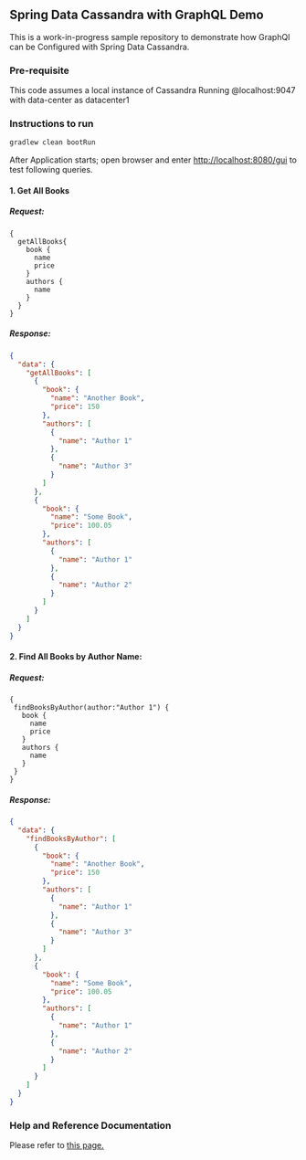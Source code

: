 
## Spring Data Cassandra with GraphQL Demo

This is a work-in-progress sample repository to demonstrate how GraphQl can be Configured with Spring Data Cassandra.

### Pre-requisite
This code assumes a local instance of Cassandra Running @localhost:9047 with data-center as datacenter1

### Instructions to run
```bash
gradlew clean bootRun
```    

After Application starts; open browser and enter [http://localhost:8080/gui](http://localhost:8080/gui) to test following queries.

#### 1. Get All Books
##### Request:
```text
{
  getAllBooks{
    book {
      name
      price
    }
    authors {
      name
    }
  }
}
```

##### Response:
```json
{
  "data": {
    "getAllBooks": [
      {
        "book": {
          "name": "Another Book",
          "price": 150
        },
        "authors": [
          {
            "name": "Author 1"
          },
          {
            "name": "Author 3"
          }
        ]
      },
      {
        "book": {
          "name": "Some Book",
          "price": 100.05
        },
        "authors": [
          {
            "name": "Author 1"
          },
          {
            "name": "Author 2"
          }
        ]
      }
    ]
  }
}
```
      
#### 2. Find All Books by Author Name:
##### Request:
```text
{
 findBooksByAuthor(author:"Author 1") {
   book {
     name
     price
   }
   authors {
     name
   }
 }
}
```

##### Response:
```json
{
  "data": {
    "findBooksByAuthor": [
      {
        "book": {
          "name": "Another Book",
          "price": 150
        },
        "authors": [
          {
            "name": "Author 1"
          },
          {
            "name": "Author 3"
          }
        ]
      },
      {
        "book": {
          "name": "Some Book",
          "price": 100.05
        },
        "authors": [
          {
            "name": "Author 1"
          },
          {
            "name": "Author 2"
          }
        ]
      }
    ]
  }
}
```

### Help and Reference Documentation
Please refer to [this page.](HELP.md)